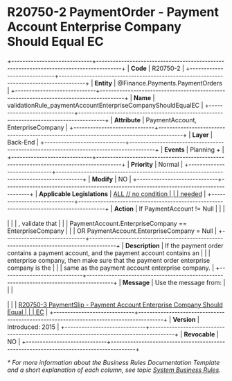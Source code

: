 ﻿---
erp.type: business-rule
erp.entity: Finance.Payments.PaymentOrders
---

# R20750-2 PaymentOrder - Payment Account Enterprise Company Should Equal EC
+-----------------------------+---------------------------------------------------------------------------------------+
| **Code**                    | R20750-2                                                                              |
+-----------------------------+---------------------------------------------------------------------------------------+
| **Entity**                  | @Finance.Payments.PaymentOrders                                                       |
+-----------------------------+---------------------------------------------------------------------------------------+
| **Name**                    | validationRule_paymentAccountEnterpriseCompanyShouldEqualEC                           |
+-----------------------------+---------------------------------------------------------------------------------------+
| **Attribute**               | PaymentAccount, EnterpriseCompany                                                     |
+-----------------------------+---------------------------------------------------------------------------------------+
| **Layer**                   | Back-End                                                                              |
+-----------------------------+---------------------------------------------------------------------------------------+
| **Events**                  | Planning +                                                                            |
+-----------------------------+---------------------------------------------------------------------------------------+
| **Priority**                | Normal                                                                                |
+-----------------------------+---------------------------------------------------------------------------------------+
| **Modify**                  | NO                                                                                    |
+-----------------------------+---------------------------------------------------------------------------------------+
| **Applicable Legislations** | [ALL // no condition                                                                  |
|                             | needed](xref:applicable-legislations)                                                 |
+-----------------------------+---------------------------------------------------------------------------------------+
| **Action**                  | If PaymentAccount != Null                                                             |
|                             | <br/><br/>                                                                            |
|                             | , validate that                                                                       |
|                             | PaymentAccount.EnterpriseCompany == EnterpriseCompany                                 |
|                             | OR PaymentAccount.EnterpriseCompany = Null                                            |
+-----------------------------+---------------------------------------------------------------------------------------+
| **Description**             | If the payment order contains a payment account, and the payment account contains an  |
|                             | enterprise company, then make sure that the payment order enterprise company is the   |
|                             | same as the payment account enterprise company.                                       |
+-----------------------------+---------------------------------------------------------------------------------------+
| **Message**                 | Use the message from:                                                                 |
|                             | <br/><br/>                                                                            |
|                             | [R20750-3 PaymentSlip - Payment Account Enterprise Company Should Equal               |
|                             | EC](R20750-3.md)                                                                      |
+-----------------------------+---------------------------------------------------------------------------------------+
| **Version**                 | Introduced: 2015                                                                      |
+-----------------------------+---------------------------------------------------------------------------------------+
| **Revocable**               | NO                                                                                    |
+-----------------------------+---------------------------------------------------------------------------------------+

*\* For more information about the Business Rules Documentation Template and a short explanation of each column, see
topic [System Business Rules](../templates/template-description-system-business-rules.md).*
